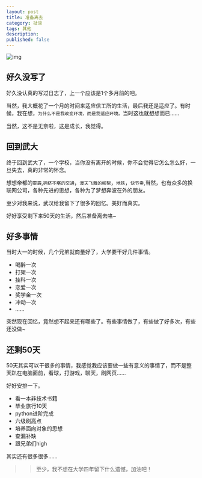 ```yaml
---
layout: post
title: 准备离去
category: 扯淡
tags: 其他
description: 
published: false
---
```

![img](http://media-cache-cd0.pinimg.com/736x/de/19/25/de19254bc60846d7ce5c3666fa396bf2.jpg)

## 好久没写了

好久没认真的写过日志了，上一个应该是1个多月前的吧。

当然，我大概花了一个月的时间来适应信工所的生活，最后我还是适应了。有时候，我在想，`为什么不是我改变环境，而是我适应环境。`当时这也就想想而已……

当然，这不是无奈啦，这是成长，我觉得。

## 回到武大
终于回到武大了，一个学校，当你没有离开的时候，你不会觉得它怎么怎么好，一旦失去，真的非常的怀念。

想想帝都的`雾霾`,`拥挤不堪的交通`，`漫天飞舞的柳絮`，`地铁`，`快节奏`,当然，也有众多的换联网公司，各种先进的思想，各种为了梦想奔波在外的朋友。

至少对我来说，武汉给我留下了很多的回忆。美好而真实。

好好享受剩下来50天的生活，然后准备离去咯~

## 好多事情
当时大一的时候，几个兄弟就商量好了，大学要干好几件事情。

*	喝醉一次
*	打架一次
*	挂科一次
*	恋爱一次
*	奖学金一次
*	冲动一次
*	……

突然现在回忆，竟然想不起来还有哪些了。有些事情做了，有些做了好多次，有些还没做~

## 还剩50天

50天其实可以干很多的事情，我感觉我应该要做一些有意义的事情了，而不是整天趴在电脑面前，看球，打游戏，聊天，刷网页……

好好安排一下。

*	看一本非技术书籍
*	毕业旅行10天
*	python进阶完成
*	六级刷高点
*	培养面向对象的思想
*	查漏补缺
*	跟兄弟们high


其实还有很多很多……

>>至少，我不想在大学四年留下什么遗憾，加油吧！

